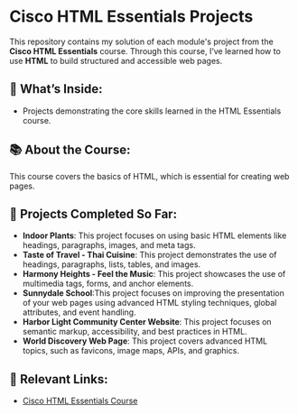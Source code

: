 # Cisco HTML Essentials Projects

This repository contains my solution of each module's project from the **Cisco HTML Essentials** course. Through this course, I’ve learned how to use **HTML** to build structured and accessible web pages.

## 📂 What’s Inside:
- Projects demonstrating the core skills learned in the HTML Essentials course.

## 📚 About the Course:
This course covers the basics of HTML, which is essential for creating web pages.

## 📝 Projects Completed So Far:
- **Indoor Plants**: This project focuses on using basic HTML elements like headings, paragraphs, images, and meta tags.
- **Taste of Travel - Thai Cuisine**: This project demonstrates the use of headings, paragraphs, lists, tables, and images.
- **Harmony Heights - Feel the Music**: This project showcases the use of multimedia tags, forms, and anchor elements.
- **Sunnydale School**:This project focuses on improving the presentation of your web pages using advanced HTML styling techniques, global attributes, and event handling.
- **Harbor Light Community Center Website**: This project focuses on semantic markup, accessibility, and best practices in HTML.
- **World Discovery Web Page**: This project covers advanced HTML topics, such as favicons, image maps, APIs, and graphics.

## 🔗 Relevant Links:
- [Cisco HTML Essentials Course](https://www.netacad.com/courses/html-essentials?courseLang=en-US)
